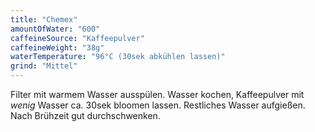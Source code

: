 ```yaml
---
title: "Chemex"
amountOfWater: "600"
caffeineSource: "Kaffeepulver"
caffeineWeight: "38g"
waterTemperature: "96°C (30sek abkühlen lassen)"
grind: "Mittel"
---
```


Filter mit warmem Wasser ausspülen. Wasser kochen, Kaffeepulver mit _wenig_ Wasser ca. 30sek bloomen lassen. Restliches Wasser aufgießen. Nach Brühzeit gut durchschwenken.
